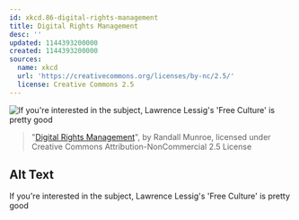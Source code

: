```yaml
---
id: xkcd.86-digital-rights-management
title: Digital Rights Management
desc: ''
updated: 1144393200000
created: 1144393200000
sources:
  name: xkcd
  url: 'https://creativecommons.org/licenses/by-nc/2.5/'
  license: Creative Commons 2.5
---
```

![If you're interested in the subject, Lawrence Lessig's 'Free Culture' is pretty good](https://imgs.xkcd.com/comics/sony_microsoft_mpaa_riaa_apple.jpg)
> "[Digital Rights Management](https://xkcd.com/86/)", by Randall Munroe, licensed under Creative Commons Attribution-NonCommercial 2.5 License

## Alt Text
If you're interested in the subject, Lawrence Lessig's 'Free Culture' is pretty good
